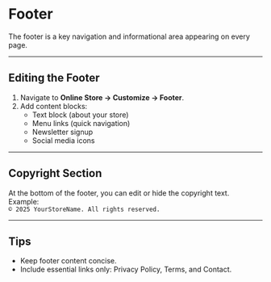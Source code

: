 # Footer

The footer is a key navigation and informational area appearing on every page.

---

## Editing the Footer
1. Navigate to **Online Store → Customize → Footer**.
2. Add content blocks:
   - Text block (about your store)
   - Menu links (quick navigation)
   - Newsletter signup
   - Social media icons

---

## Copyright Section
At the bottom of the footer, you can edit or hide the copyright text.  
Example:  
`© 2025 YourStoreName. All rights reserved.`

---

## Tips
- Keep footer content concise.
- Include essential links only: Privacy Policy, Terms, and Contact.
